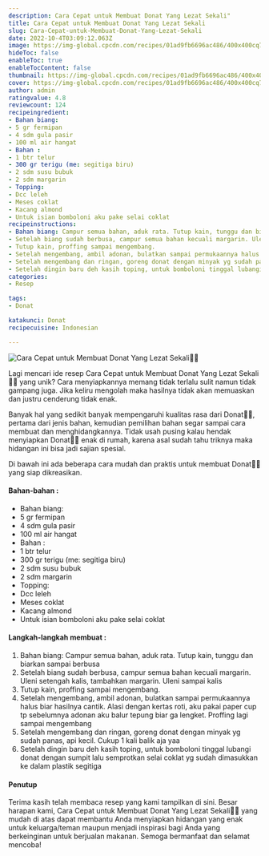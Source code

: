 ```yaml
---
description: Cara Cepat untuk Membuat Donat Yang Lezat Sekali"
title: Cara Cepat untuk Membuat Donat Yang Lezat Sekali
slug: Cara-Cepat-untuk-Membuat-Donat-Yang-Lezat-Sekali
date: 2022-10-4T03:09:12.063Z
image: https://img-global.cpcdn.com/recipes/01ad9fb6696ac486/400x400cq70/photo.jpg
hideToc: false
enableToc: true
enableTocContent: false
thumbnail: https://img-global.cpcdn.com/recipes/01ad9fb6696ac486/400x400cq70/photo.jpg
cover: https://img-global.cpcdn.com/recipes/01ad9fb6696ac486/400x400cq70/photo.jpg
author: admin
ratingvalue: 4.8
reviewcount: 124
recipeingredient:
- Bahan biang:
- 5 gr fermipan
- 4 sdm gula pasir
- 100 ml air hangat
- Bahan :
- 1 btr telur
- 300 gr terigu (me: segitiga biru)
- 2 sdm susu bubuk
- 2 sdm margarin
- Topping:
- Dcc leleh
- Meses coklat
- Kacang almond
- Untuk isian bomboloni aku pake selai coklat
recipeinstructions:
- Bahan biang: Campur semua bahan, aduk rata. Tutup kain, tunggu dan biarkan sampai berbusa
- Setelah biang sudah berbusa, campur semua bahan kecuali margarin. Uleni setengah kalis, tambahkan margarin. Uleni sampai kalis
- Tutup kain, proffing sampai mengembang.
- Setelah mengembang, ambil adonan, bulatkan sampai permukaannya halus biar hasilnya cantik. Alasi dengan kertas roti, aku pakai paper cup tp sebelumnya adonan aku balur tepung biar ga lengket. Proffing lagi sampai mengembang
- Setelah mengembang dan ringan, goreng donat dengan minyak yg sudah panas, api kecil. Cukup 1 kali balik aja yaa
- Setelah dingin baru deh kasih toping, untuk bomboloni tinggal lubangi donat dengan sumpit lalu semprotkan selai coklat yg sudah dimasukkan ke dalam plastik segitiga
categories:
- Resep

tags:
- Donat

katakunci: Donat
recipecuisine: Indonesian

---
```


![Cara Cepat untuk Membuat Donat Yang Lezat Sekali👩‍🍳](https://img-global.cpcdn.com/recipes/01ad9fb6696ac486/400x400cq70/photo.jpg)

Lagi mencari ide resep Cara Cepat untuk Membuat Donat Yang Lezat Sekali👩‍🍳 yang unik? Cara menyiapkannya memang tidak terlalu sulit namun tidak gampang juga. Jika keliru mengolah maka hasilnya tidak akan memuaskan dan justru cenderung tidak enak.

Banyak hal yang sedikit banyak mempengaruhi kualitas rasa dari Donat👩‍🍳, pertama dari jenis bahan, kemudian pemilihan bahan segar sampai cara membuat dan menghidangkannya. Tidak usah pusing kalau hendak menyiapkan Donat👩‍🍳 enak di rumah, karena asal sudah tahu triknya maka hidangan ini bisa jadi sajian spesial.

Di bawah ini ada beberapa cara mudah dan praktis untuk membuat Donat👩‍🍳 yang siap dikreasikan.

<!--inarticleads1-->

#### Bahan-bahan :

- Bahan biang:
- 5 gr fermipan
- 4 sdm gula pasir
- 100 ml air hangat
- Bahan :
- 1 btr telur
- 300 gr terigu (me: segitiga biru)
- 2 sdm susu bubuk
- 2 sdm margarin
- Topping:
- Dcc leleh
- Meses coklat
- Kacang almond
- Untuk isian bomboloni aku pake selai coklat

<!--inarticleads2-->

#### Langkah-langkah membuat :

1. Bahan biang: Campur semua bahan, aduk rata. Tutup kain, tunggu dan biarkan sampai berbusa
1. Setelah biang sudah berbusa, campur semua bahan kecuali margarin. Uleni setengah kalis, tambahkan margarin. Uleni sampai kalis
1. Tutup kain, proffing sampai mengembang.
1. Setelah mengembang, ambil adonan, bulatkan sampai permukaannya halus biar hasilnya cantik. Alasi dengan kertas roti, aku pakai paper cup tp sebelumnya adonan aku balur tepung biar ga lengket. Proffing lagi sampai mengembang
1. Setelah mengembang dan ringan, goreng donat dengan minyak yg sudah panas, api kecil. Cukup 1 kali balik aja yaa
1. Setelah dingin baru deh kasih toping, untuk bomboloni tinggal lubangi donat dengan sumpit lalu semprotkan selai coklat yg sudah dimasukkan ke dalam plastik segitiga

#### Penutup

Terima kasih telah membaca resep yang kami tampilkan di sini. Besar harapan kami, Cara Cepat untuk Membuat Donat Yang Lezat Sekali👩‍🍳 yang mudah di atas dapat membantu Anda menyiapkan hidangan yang enak untuk keluarga/teman maupun menjadi inspirasi bagi Anda yang berkeinginan untuk berjualan makanan. Semoga bermanfaat dan selamat mencoba!